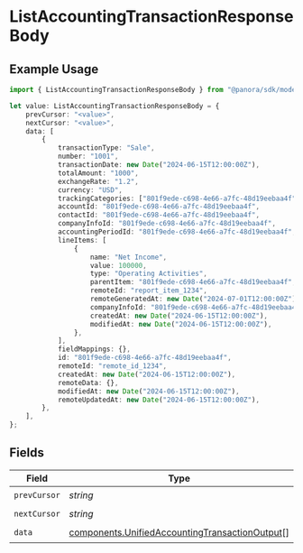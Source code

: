 # ListAccountingTransactionResponseBody

## Example Usage

```typescript
import { ListAccountingTransactionResponseBody } from "@panora/sdk/models/operations";

let value: ListAccountingTransactionResponseBody = {
    prevCursor: "<value>",
    nextCursor: "<value>",
    data: [
        {
            transactionType: "Sale",
            number: "1001",
            transactionDate: new Date("2024-06-15T12:00:00Z"),
            totalAmount: "1000",
            exchangeRate: "1.2",
            currency: "USD",
            trackingCategories: ["801f9ede-c698-4e66-a7fc-48d19eebaa4f"],
            accountId: "801f9ede-c698-4e66-a7fc-48d19eebaa4f",
            contactId: "801f9ede-c698-4e66-a7fc-48d19eebaa4f",
            companyInfoId: "801f9ede-c698-4e66-a7fc-48d19eebaa4f",
            accountingPeriodId: "801f9ede-c698-4e66-a7fc-48d19eebaa4f",
            lineItems: [
                {
                    name: "Net Income",
                    value: 100000,
                    type: "Operating Activities",
                    parentItem: "801f9ede-c698-4e66-a7fc-48d19eebaa4f",
                    remoteId: "report_item_1234",
                    remoteGeneratedAt: new Date("2024-07-01T12:00:00Z"),
                    companyInfoId: "801f9ede-c698-4e66-a7fc-48d19eebaa4f",
                    createdAt: new Date("2024-06-15T12:00:00Z"),
                    modifiedAt: new Date("2024-06-15T12:00:00Z"),
                },
            ],
            fieldMappings: {},
            id: "801f9ede-c698-4e66-a7fc-48d19eebaa4f",
            remoteId: "remote_id_1234",
            createdAt: new Date("2024-06-15T12:00:00Z"),
            remoteData: {},
            modifiedAt: new Date("2024-06-15T12:00:00Z"),
            remoteUpdatedAt: new Date("2024-06-15T12:00:00Z"),
        },
    ],
};
```

## Fields

| Field                                                                                                            | Type                                                                                                             | Required                                                                                                         | Description                                                                                                      |
| ---------------------------------------------------------------------------------------------------------------- | ---------------------------------------------------------------------------------------------------------------- | ---------------------------------------------------------------------------------------------------------------- | ---------------------------------------------------------------------------------------------------------------- |
| `prevCursor`                                                                                                     | *string*                                                                                                         | :heavy_check_mark:                                                                                               | N/A                                                                                                              |
| `nextCursor`                                                                                                     | *string*                                                                                                         | :heavy_check_mark:                                                                                               | N/A                                                                                                              |
| `data`                                                                                                           | [components.UnifiedAccountingTransactionOutput](../../models/components/unifiedaccountingtransactionoutput.md)[] | :heavy_check_mark:                                                                                               | N/A                                                                                                              |